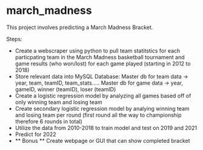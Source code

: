 # march_madness

This project involves predicting a March Madness Bracket.


Steps:
- Create a webscraper using python to pull team statitstics for each particpating team in the March Madness basketball tournament and game results (who won/lost) for each game       played (starting in 2012 to 2018)
- Store relevant data into MySQL Database:
    Master db for team data -> year, team, teamID, team_stats.....
    Master db for game data -> year, gameID, winner (teamID), loser (teamID)
- Create a logistic regression model by analyzing all games based off of only winning team and losing team
- Create secondary logistic regression model by analying winning team and losing team per round (first round all the way to championship therefore 6 rounds in total)
- Utilize the data from 2010-2018 to train model and test on 2019 and 2021
- Predict for 2022 
- ** Bonus ** Create webpage or GUI that can show completed bracket
